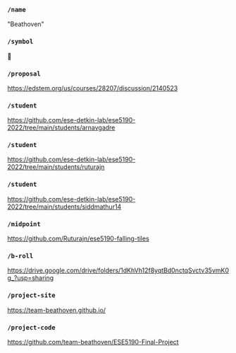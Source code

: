 ### `/name`
"Beathoven"
### `/symbol`
🎹
### `/proposal`
https://edstem.org/us/courses/28207/discussion/2140523
### `/student`
https://github.com/ese-detkin-lab/ese5190-2022/tree/main/students/arnavgadre
### `/student`
https://github.com/ese-detkin-lab/ese5190-2022/tree/main/students/ruturajn
### `/student`
https://github.com/ese-detkin-lab/ese5190-2022/tree/main/students/siddmathur14
### `/midpoint`
https://github.com/Ruturajn/ese5190-falling-tiles
### `/b-roll`
https://drive.google.com/drive/folders/1dKhVh12f8yqtBd0nctqSvctv35vmK0g_?usp=sharing
### `/project-site`
https://team-beathoven.github.io/
### `/project-code`
https://github.com/team-beathoven/ESE5190-Final-Project

